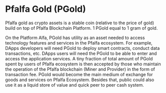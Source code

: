 # Pfalfa Gold (PGold)

Pfalfa gold as crypto assets is a stable coin (relative to the price of gold) build on top of Pfalfa Blockchain Platform. 1 PGold equal to 1 gram of gold.

On the Platform Alfa, PGold has utility as an asset needed to access technology features and services in the Pfalfa ecosystem. For example, DApps developers will need PGold to deploy smart contracts, conduct data transactions, etc. DApps users will need the PGold to be able to enter and access the application services. A tiny fraction of total amount of PGold spent by users of Pfalfa ecosystem is then accepted by those who maintain the operation of the Pfalfa blockchain (Miner and Provider) in the form of transaction fee. PGold would become the main medium of exchange for goods and services on Pfalfa Ecosystem. Besides that, public could also use it as a liquid store of value and quick peer to peer cash system. 

